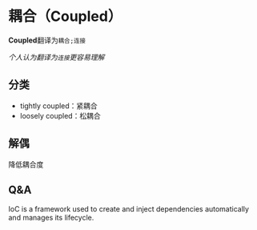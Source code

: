 # 耦合（Coupled）

**Coupled**翻译为`耦合;连接`

*个人认为翻译为`连接`更容易理解*

## 分类

- tightly coupled：紧耦合
- loosely coupled：松耦合

## 解偶

降低耦合度

## Q&A

IoC is a framework used to create and inject dependencies automatically and manages its lifecycle.
